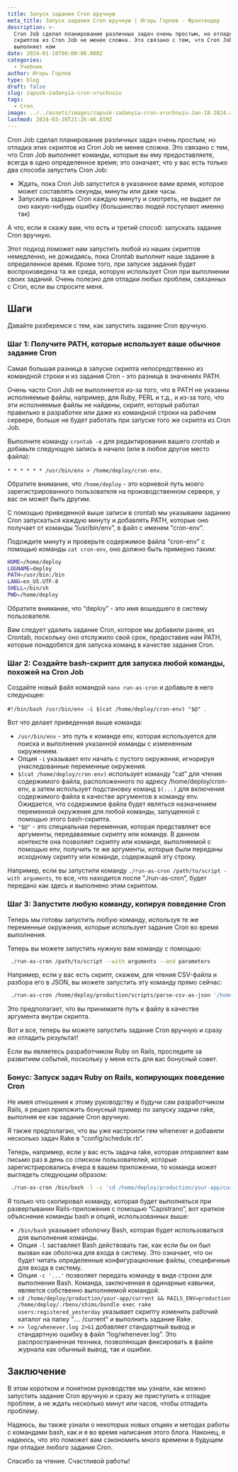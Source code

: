 ```yaml
---
title: Запуск задания Cron вручную
meta_title: Запуск задания Cron вручную | Игорь Горлов - Фронтeндер
description: >-
  Cron Job сделал планирование различных задач очень простым, но отладка этих
  скриптов из Cron Job не менее сложна. Это связано с тем, что Cron Job
  выполняет ком
date: 2024-01-18T00:00:00.000Z
categories:
  - Учебник
author: Игорь Горлов
type: blog
draft: false
slug: zapusk-zadanyia-cron-vruchnuiu
tags:
  - Cron
image: ../../assets/images/zapusk-zadanyia-cron-vruchnuiu-Jan-18-2024.avif
lastmod: 2024-03-20T21:26:46.019Z
---
```


Cron Job сделал планирование различных задач очень простым, но отладка этих скриптов из Cron Job не менее сложна. Это связано с тем, что Cron Job выполняет команды, которые вы ему предоставляете, всегда в одно определенное время; это означает, что у вас есть только два способа запустить Cron Job:

- Ждать, пока Cron Job запустится в указанное вами время, которое может составлять секунды, минуты или даже часы.
- Запускать задание Cron каждую минуту и смотреть, не выдает ли оно какую-нибудь ошибку (большинство людей поступают именно так)

А что, если я скажу вам, что есть и третий способ: запускать задание Cron вручную.

Этот подход поможет нам запустить любой из наших скриптов немедленно, не дожидаясь, пока Crontab выполнит наше задание в определенное время. Кроме того, при запуске задания будет воспроизведена та же среда, которую использует Cron при выполнении своих заданий. Очень полезно для отладки любых проблем, связанных с Cron, если вы спросите меня.

## [](#шаги)Шаги

Давайте разберемся с тем, как запустить задание Cron вручную.

### [](#step-1-get-paths-your-normal-cron-job-uses)Шаг 1: Получите PATH, которые использует ваше обычное задание Cron

Самая большая разница в запуске скрипта непосредственно из командной строки и из задания Cron - это разница в значениях PATH.

Очень часто Cron Job не выполняется из-за того, что в PATH не указаны исполняемые файлы, например, для Ruby, PERL и т.д., и из-за того, что эти исполняемые файлы не найдены, скрипт, который работал правильно в разработке или даже из командной строки на рабочем сервере, больше не будет работать при запуске того же скрипта из Cron Job.

Выполните команду `crontab -e` для редактирования вашего crontab и добавьте следующую запись в начало (или в любое другое место файла):

`* * * * * * /usr/bin/env > /home/deploy/cron-env`.

Обратите внимание, что `/home/deploy` - это корневой путь моего зарегистрированного пользователя на производственном сервере, у вас он может быть другим.

С помощью приведенной выше записи в crontab мы указываем заданию Cron запускаться каждую минуту и добавлять PATH, которые оно получает от команды ”/usr/bin/env”, в файл с именем “cron-env”.

Подождите минуту и проверьте содержимое файла “cron-env” с помощью команды `cat cron-env`, оно должно быть примерно таким:

```bash
HOME=/home/deploy
LOGNAME=deploy
PATH=/usr/bin:/bin
LANG=en_US.UTF-8
SHELL=/bin/sh
PWD=/home/deploy
```

Обратите внимание, что “deploy” - это имя вошедшего в систему пользователя.

Вам следует удалить задание Cron, которое мы добавили ранее, из Crontab, поскольку оно отслужило свой срок, предоставив нам PATH, которые понадобятся для запуска команд в качестве задания Cron.

### [](#step-2-create-a-bash-script-to-run-any-command-similar-to-cron-job)Шаг 2: Создайте bash-скрипт для запуска любой команды, похожей на Cron Job

Создайте новый файл командой `nano run-as-cron` и добавьте в него следующее:

`#!/bin/bash /usr/bin/env -i $(cat /home/deploy/cron-env) "$@" `.

Вот что делает приведенная выше команда:

- `/usr/bin/env` - это путь к команде env, которая используется для поиска и выполнения указанной команды с измененным окружением.
- Опция `-i` указывает env начать с пустого окружения, игнорируя унаследованные переменные окружения.
- `$(cat /home/deploy/cron-env)` использует команду “cat” для чтения содержимого файла, расположенного по адресу /home/deploy/cron-env, а затем использует подстановку команд `$(...)` для включения содержимого файла в качестве аргументов в команду env. Ожидается, что содержимое файла будет являться назначением переменной окружения для любой команды, запущенной с помощью этого bash-скрипта.
- `"$@"` - это специальная переменная, которая представляет все аргументы, передаваемые скрипту или команде. В данном контексте она позволяет скрипту или команде, выполняемой с помощью env, получить те же аргументы, которые были переданы исходному скрипту или команде, содержащей эту строку.

Например, если вы запустили команду `./run-as-cron /path/to/script -with arguments`, то все, что находится после ”./run-as-cron”, будет передано как здесь и выполнено этим скриптом.

### [](#step-3-run-any-command-you-want-by-replicating-the-cron-behavior)Шаг 3: Запустите любую команду, копируя поведение Cron

Теперь мы готовы запустить любую команду, используя те же переменные окружения, которые использует задание Cron во время выполнения.

Теперь вы можете запустить нужную вам команду с помощью:

```bash
 ./run-as-cron /path/to/script --with arguments --and parameters
```

Например, если у вас есть скрипт, скажем, для чтения CSV-файла и разбора его в JSON, вы можете запустить эту команду прямо сейчас:

```bash
 ./run-as-cron /home/deploy/production/scripts/parse-csv-as-json '/home/deploy/production/csv-files/employees.csv'
```

Это предполагает, что вы принимаете путь к файлу в качестве аргумента внутри скрипта.

Вот и все, теперь вы можете запустить задание Cron вручную и сразу же отладить результат!

Если вы являетесь разработчиком Ruby on Rails, проследите за развитием событий, поскольку у меня есть для вас бонусный совет.

### [](#bonus-run-ruby-on-rails-tasks-replicating-the-cron-behavior)Бонус: Запуск задач Ruby on Rails, копирующих поведение Cron

Не имея отношения к этому руководству и будучи сам разработчиком Rails, я решил приложить бонусный пример по запуску задачи rake, выполняя ее как задание Cron вручную.

Я также предполагаю, что вы уже настроили гем whenever и добавили несколько задач Rake в “config/schedule.rb”.

Теперь, например, если у вас есть задача rake, которая отправляет вам письмо раз в день со списком пользователей, которые зарегистрировались вчера в вашем приложении, то команда может выглядеть следующим образом:

```bash
 ./run-as-cron /bin/bash -l -c 'cd /home/deploy/production/your-app/current && RAILS_ENV=production /home/deploy/.rbenv/shims/bundle exec rake users:registered_yesterday --silent >> log/whenever.log 2>&1'

```

Я только что скопировал команду, которая будет выполняться при развертывании Rails-приложения с помощью “Capistrano”, вот краткое объяснение команды bash и опций, использованных выше:

- `/bin/bash` указывает оболочку Bash, которая будет использоваться для выполнения команды.
- Опция `-l` заставляет Bash действовать так, как если бы он был вызван как оболочка для входа в систему. Это означает, что он будет читать определенные конфигурационные файлы, специфичные для входа в систему.
- Опция `-c '...'` позволяет передать команду в виде строки для выполнения Bash. Команда, заключенная в одинарные кавычки, является собственно выполняемой командой.
- `cd /home/deploy/production/your-app/current && RAILS_ENV=production /home/deploy/.rbenv/shims/bundle exec rake users:registered_yesterday` указывает скрипту изменить рабочий каталог на папку ”…. /current” и выполнить задание Rake.
- `>> log/whenever.log 2>&1` добавляет стандартный вывод и стандартную ошибку в файл “log/whenever.log”. Это распространенная техника, позволяющая фиксировать в файле журнала как обычный вывод, так и ошибки.

## [](#заключение)Заключение

В этом коротком и понятном руководстве мы узнали, как можно запустить задание Cron вручную и сразу же приступить к отладке проблем, а не ждать несколько минут или часов, чтобы отладить проблему.

Надеюсь, вы также узнали о некоторых новых опциях и методах работы с командами bash, как и я во время написания этого блога. Наконец, я надеюсь, что это поможет вам сэкономить много времени в будущем при отладке любого задания Cron.

Спасибо за чтение. Счастливой работы!
